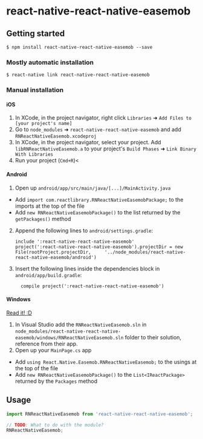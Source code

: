 
# react-native-react-native-easemob

## Getting started

`$ npm install react-native-react-native-easemob --save`

### Mostly automatic installation

`$ react-native link react-native-react-native-easemob`

### Manual installation


#### iOS

1. In XCode, in the project navigator, right click `Libraries` ➜ `Add Files to [your project's name]`
2. Go to `node_modules` ➜ `react-native-react-native-easemob` and add `RNReactNativeEasemob.xcodeproj`
3. In XCode, in the project navigator, select your project. Add `libRNReactNativeEasemob.a` to your project's `Build Phases` ➜ `Link Binary With Libraries`
4. Run your project (`Cmd+R`)<

#### Android

1. Open up `android/app/src/main/java/[...]/MainActivity.java`
  - Add `import com.reactlibrary.RNReactNativeEasemobPackage;` to the imports at the top of the file
  - Add `new RNReactNativeEasemobPackage()` to the list returned by the `getPackages()` method
2. Append the following lines to `android/settings.gradle`:
  	```
  	include ':react-native-react-native-easemob'
  	project(':react-native-react-native-easemob').projectDir = new File(rootProject.projectDir, 	'../node_modules/react-native-react-native-easemob/android')
  	```
3. Insert the following lines inside the dependencies block in `android/app/build.gradle`:
  	```
      compile project(':react-native-react-native-easemob')
  	```

#### Windows
[Read it! :D](https://github.com/ReactWindows/react-native)

1. In Visual Studio add the `RNReactNativeEasemob.sln` in `node_modules/react-native-react-native-easemob/windows/RNReactNativeEasemob.sln` folder to their solution, reference from their app.
2. Open up your `MainPage.cs` app
  - Add `using React.Native.Easemob.RNReactNativeEasemob;` to the usings at the top of the file
  - Add `new RNReactNativeEasemobPackage()` to the `List<IReactPackage>` returned by the `Packages` method


## Usage
```javascript
import RNReactNativeEasemob from 'react-native-react-native-easemob';

// TODO: What to do with the module?
RNReactNativeEasemob;
```
  